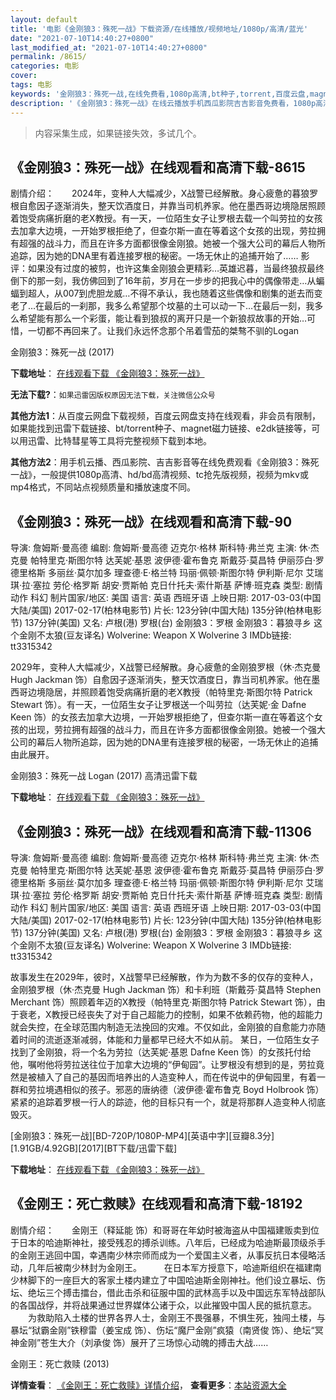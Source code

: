 ```yaml
---
layout: default
title: '电影《金刚狼3：殊死一战》下载资源/在线播放/视频地址/1080p/高清/蓝光'
date: "2021-07-10T14:40:27+0800"
last_modified_at: "2021-07-10T14:40:27+0800"
permalink: /8615/
categories: 电影
cover:
tags: 电影
keywords: '金刚狼3：殊死一战,在线免费看,1080p高清,bt种子,torrent,百度云盘,magnet,磁力链,迅雷下载资源'
description: '《金刚狼3：殊死一战》在线云播放手机西瓜影院吉吉影音免费看，1080p高清bd/hd未删减完整版和tc抢先枪版，mkv/mp4格式，附带bt/torrent种子、magnet/磁力链、百度云盘、网盘资源迅雷下载链接'
---
```


>内容采集生成，如果链接失效，多试几个。


## 《金刚狼3：殊死一战》在线观看和高清下载-8615

剧情介绍：　　2024年，变种人大幅减少，X战警已经解散。身心疲惫的暮狼罗根自愈因子逐渐消失，整天饮酒度日，并靠当司机养家。他在墨西哥边境隐居照顾着饱受病痛折磨的老X教授。有一天，一位陌生女子让罗根去载一个叫劳拉的女孩去加拿大边境，一开始罗根拒绝了，但查尔斯一直在等着这个女孩的出现，劳拉拥有超强的战斗力，而且在许多方面都很像金刚狼。她被一个强大公司的幕后人物所追踪，因为她的DNA里有着连接罗根的秘密。一场无休止的追捕开始了…… 影评：如果没有过度的被剪，也许这集金刚狼会更精彩…英雄迟暮，当最终狼叔最终倒下的那一刻，我仿佛回到了16年前，岁月在一步步的把我心中的偶像带走…从蝙蝠到超人，从007到虎胆龙威…不得不承认，我也随着这些偶像和剧集的逝去而变老了…在最后的一刹那，我多么希望那个坟墓的土可以动一下…在最后一刻，我多么希望能有那么一个彩蛋，能让看到狼叔的离开只是一个新狼叔故事的开始…可惜，一切都不再回来了。让我们永远怀念那个吊着雪茄的桀骜不驯的Logan


金刚狼3：殊死一战 (2017)

**下载地址**： [在线观看下载 《金刚狼3：殊死一战》](https://www.btbtdy.me/btdy/dy10395.html) 


**无法下载?**：`如果迅雷因版权原因无法下载，关注微信公众号 `

**其他方法1**：从百度云网盘下载视频，百度云网盘支持在线观看，非会员有限制，如果能找到迅雷下载链接、bt/torrent种子、magnet磁力链接、e2dk链接等，可以用迅雷、比特彗星等工具将完整视频下载到本地。

**其他方法2**：用手机云播、西瓜影院、吉吉影音等在线免费观看《金刚狼3：殊死一战》，一般提供1080p高清、hd/bd高清视频、tc抢先版视频，视频为mkv或mp4格式，不同站点视频质量和播放速度不同。


## 《金刚狼3：殊死一战》在线观看和高清下载-90

导演: 詹姆斯·曼高德 编剧: 詹姆斯·曼高德 迈克尔·格林 斯科特·弗兰克 主演: 休·杰克曼 帕特里克·斯图尔特 达芙妮·基恩 波伊德·霍布鲁克 斯戴芬·莫昌特 伊丽莎白·罗德里格斯 多丽丝·莫尔加多 理查德·E·格兰特 玛丽·佩顿·斯图尔特 伊利斯·尼尔 艾瑞琪·拉·塞拉 劳伦·格罗斯 胡安·贾斯帕 克日什托夫·索什斯基 萨博·班克森 类型: 剧情 动作 科幻 制片国家/地区: 美国 语言: 英语 西班牙语 上映日期: 2017-03-03(中国大陆/美国) 2017-02-17(柏林电影节) 片长: 123分钟(中国大陆) 135分钟(柏林电影节) 137分钟(美国) 又名: 卢根(港) 罗根(台) 金刚狼3：罗根 金刚狼3：暮狼寻乡 这个金刚不太狼(豆友译名) Wolverine: Weapon X Wolverine 3 IMDb链接: tt3315342

2029年，变种人大幅减少，X战警已经解散。身心疲惫的金刚狼罗根（休·杰克曼 Hugh Jackman 饰）自愈因子逐渐消失，整天饮酒度日，靠当司机养家。他在墨西哥边境隐居，并照顾着饱受病痛折磨的老X教授（帕特里克·斯图尔特 Patrick Stewart 饰）。有一天，一位陌生女子让罗根送一个叫劳拉（达芙妮·金 Dafne Keen 饰）的女孩去加拿大边境，一开始罗根拒绝了，但查尔斯一直在等着这个女孩的出现，劳拉拥有超强的战斗力，而且在许多方面都很像金刚狼。她被一个强大公司的幕后人物所追踪，因为她的DNA里有连接罗根的秘密，一场无休止的追捕由此展开。


金刚狼3：殊死一战 Logan (2017) 高清迅雷下载

**下载地址**： [在线观看下载 《金刚狼3：殊死一战》](https://www.xl720.com/thunder/23687.html) 


## 《金刚狼3：殊死一战》在线观看和高清下载-11306

导演: 詹姆斯·曼高德 编剧: 詹姆斯·曼高德 迈克尔·格林 斯科特·弗兰克 主演: 休·杰克曼 帕特里克·斯图尔特 达芙妮·基恩 波伊德·霍布鲁克 斯戴芬·莫昌特 伊丽莎白·罗德里格斯 多丽丝·莫尔加多 理查德·E·格兰特 玛丽·佩顿·斯图尔特 伊利斯·尼尔 艾瑞琪·拉·塞拉 劳伦·格罗斯 胡安·贾斯帕 克日什托夫·索什斯基 萨博·班克森 类型: 剧情 动作 科幻 制片国家/地区: 美国 语言: 英语 西班牙语 上映日期: 2017-03-03(中国大陆/美国) 2017-02-17(柏林电影节) 片长: 123分钟(中国大陆) 135分钟(柏林电影节) 137分钟(美国) 又名: 卢根(港) 罗根(台) 金刚狼3：罗根 金刚狼3：暮狼寻乡 这个金刚不太狼(豆友译名) Wolverine: Weapon X Wolverine 3 IMDb链接: tt3315342

故事发生在2029年，彼时，X战警早已经解散，作为为数不多的仅存的变种人，金刚狼罗根（休·杰克曼 Hugh Jackman 饰）和卡利班（斯戴芬·莫昌特 Stephen Merchant 饰）照顾着年迈的X教授（帕特里克·斯图尔特 Patrick Stewart 饰），由于衰老，X教授已经丧失了对于自己超能力的控制，如果不依赖药物，他的超能力就会失控，在全球范围内制造无法挽回的灾难。不仅如此，金刚狼的自愈能力亦随着时间的流逝逐渐减弱，体能和力量都早已经大不如从前。 某日，一位陌生女子找到了金刚狼，将一个名为劳拉（达芙妮·基恩 Dafne Keen 饰）的女孩托付给他，嘱咐他将劳拉送往位于加拿大边境的“伊甸园”。让罗根没有想到的是，劳拉竟然是被植入了自己的基因而培养出的人造变种人，而在传说中的伊甸园里，有着一群和劳拉境遇相似的孩子。邪恶的唐纳德（波伊德·霍布鲁克 Boyd Holbrook 饰）紧紧的追踪着罗根一行人的踪迹，他的目标只有一个，就是将那群人造变种人彻底毁灭。


[金刚狼3：殊死一战][BD-720P/1080P-MP4][英语中字][豆瓣8.3分][1.91GB/4.92GB][2017][BT下载/迅雷下载]

**下载地址**： [在线观看下载 《金刚狼3：殊死一战》](https://www.btdx8.com/torrent/logan_2017.html) 


## 《金刚王：死亡救赎》在线观看和高清下载-18192

剧情介绍：　　金刚王（释延能 饰）和哥哥在年幼时被海盗从中国福建贩卖到位于日本的哈迪斯神社，接受残忍的搏杀训练。八年后，已经成为哈迪斯最顶级杀手的金刚王逃回中国，幸遇南少林宗师而成为一个爱国主义者，从事反抗日本侵略活动，几年后被南少林封为金刚王。  　　在日本军方授意下，哈迪斯组织在福建南少林脚下的一座巨大的客家土楼内建立了中国哈迪斯金刚神社。他们设立暴坛、伤坛、绝坛三个搏击擂台，借此击杀和征服中国的武林高手以及中国远东军特战部队的各国战俘，并将战果通过世界媒体公诸于众，以此摧毁中国人民的抵抗意志。  　　为救助陷入土楼的世界各界人士，金刚王不畏强暴，不惧生死，独闯土楼，与暴坛“狱霸金刚”铁穆雷（姜宝成 饰）、伤坛“魔尸金刚”疯猿（南贤俊 饰）、绝坛“冥神金刚”苍生大介（刘承俊 饰）展开了三场惊心动魄的搏击大战……


金刚王：死亡救赎 (2013)

**详情查看**： [《金刚王：死亡救赎》详情介绍](/movie/18192/)， **查看更多**：[本站资源大全](/movie/t/all/)

